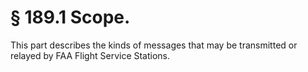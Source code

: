 # § 189.1   Scope.

This part describes the kinds of messages that may be transmitted or relayed by FAA Flight Service Stations.




